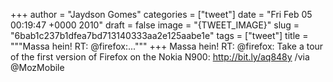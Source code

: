 
+++
author = "Jaydson Gomes"
categories = ["tweet"]
date = "Fri Feb 05 00:19:47 +0000 2010"
draft = false
image = "{TWEET_IMAGE}"
slug = "6bab1c237b1dfea7bd713140333aa2e125aabe1e"
tags = ["tweet"]
title = """Massa hein! RT: @firefox:..."""
+++
Massa hein! RT: @firefox: Take a tour of the first version of Firefox on the Nokia N900: http://bit.ly/aq848y /via @MozMobile
